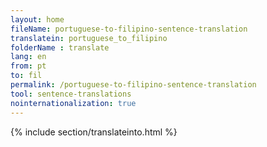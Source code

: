 ```yaml
---
layout: home
fileName: portuguese-to-filipino-sentence-translation
translatein: portuguese_to_filipino
folderName : translate
lang: en
from: pt
to: fil
permalink: /portuguese-to-filipino-sentence-translation
tool: sentence-translations
nointernationalization: true
---
```

{% include section/translateinto.html %}
